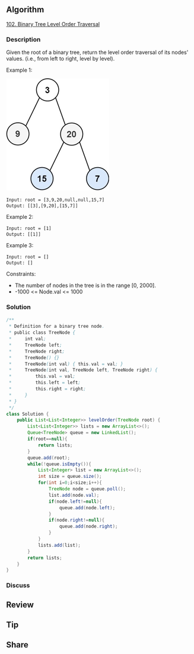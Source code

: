 ## Algorithm

[102. Binary Tree Level Order Traversal](https://leetcode.com/problems/binary-tree-level-order-traversal/)

### Description

Given the root of a binary tree, return the level order traversal of its nodes' values. (i.e., from left to right, level by level).

Example 1:

![](assets/20210303-1c18bf3b.png)

```
Input: root = [3,9,20,null,null,15,7]
Output: [[3],[9,20],[15,7]]
```

Example 2:

```
Input: root = [1]
Output: [[1]]
```

Example 3:

```
Input: root = []
Output: []
```

Constraints:

- The number of nodes in the tree is in the range [0, 2000].
- -1000 <= Node.val <= 1000


### Solution

```java
/**
 * Definition for a binary tree node.
 * public class TreeNode {
 *     int val;
 *     TreeNode left;
 *     TreeNode right;
 *     TreeNode() {}
 *     TreeNode(int val) { this.val = val; }
 *     TreeNode(int val, TreeNode left, TreeNode right) {
 *         this.val = val;
 *         this.left = left;
 *         this.right = right;
 *     }
 * }
 */
class Solution {
    public List<List<Integer>> levelOrder(TreeNode root) {
        List<List<Integer>> lists = new ArrayList<>();
        Queue<TreeNode> queue = new LinkedList();
        if(root==null){
            return lists;
        }
        queue.add(root);
        while(!queue.isEmpty()){
            List<Integer> list = new ArrayList<>();
            int size = queue.size();
            for(int i=0;i<size;i++){
                TreeNode node = queue.poll();
                list.add(node.val);
                if(node.left!=null){
                    queue.add(node.left);
                }
                if(node.right!=null){
                    queue.add(node.right);
                }
            }
            lists.add(list);
        }
        return lists;
    }
}
```

### Discuss

## Review


## Tip


## Share
